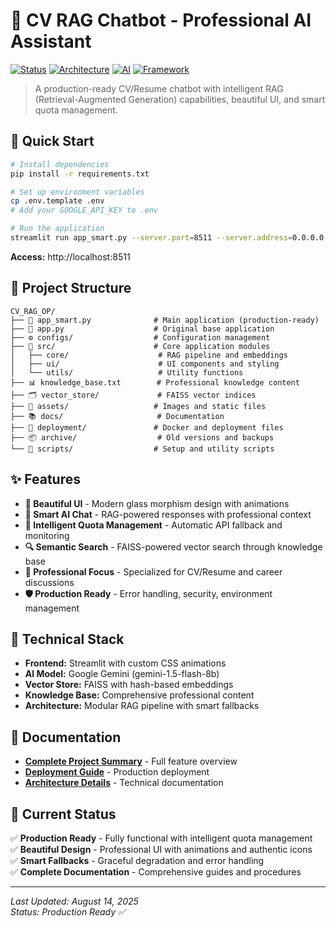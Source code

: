 # 🤖 CV RAG Chatbot - Professional AI Assistant

[![Status](https://img.shields.io/badge/Status-Production%20Ready-brightgreen)]()
[![Architecture](https://img.shields.io/badge/Architecture-Modular-blue)]()
[![AI](https://img.shields.io/badge/AI-Google%20Gemini%202.0-orange)]()
[![Framework](https://img.shields.io/badge/Framework-Streamlit-red)]()


> A production-ready CV/Resume chatbot with intelligent RAG (Retrieval-Augmented Generation) capabilities, beautiful UI, and smart quota management.

## 🚀 Quick Start

```bash
# Install dependencies
pip install -r requirements.txt

# Set up environment variables
cp .env.template .env
# Add your GOOGLE_API_KEY to .env

# Run the application
streamlit run app_smart.py --server.port=8511 --server.address=0.0.0.0
```

**Access:** http://localhost:8511

## 📁 Project Structure

```
CV_RAG_OP/
├── 📱 app_smart.py              # Main application (production-ready)
├── 📱 app.py                    # Original base application
├── ⚙️ configs/                  # Configuration management
├── 🧠 src/                      # Core application modules
│   ├── core/                    # RAG pipeline and embeddings
│   ├── ui/                      # UI components and styling
│   └── utils/                   # Utility functions
├── 📊 knowledge_base.txt        # Professional knowledge content
├── 🗂️ vector_store/             # FAISS vector indices
├── 🎨 assets/                   # Images and static files
├── 📚 docs/                     # Documentation
├── 🚀 deployment/               # Docker and deployment files
├── 📦 archive/                  # Old versions and backups
└── 🔧 scripts/                  # Setup and utility scripts
```

## ✨ Features

- **🎨 Beautiful UI** - Modern glass morphism design with animations
- **🤖 Smart AI Chat** - RAG-powered responses with professional context  
- **🔄 Intelligent Quota Management** - Automatic API fallback and monitoring
- **🔍 Semantic Search** - FAISS-powered vector search through knowledge base
- **🎯 Professional Focus** - Specialized for CV/Resume and career discussions
- **🛡️ Production Ready** - Error handling, security, environment management

## 🔧 Technical Stack

- **Frontend:** Streamlit with custom CSS animations
- **AI Model:** Google Gemini (gemini-1.5-flash-8b)
- **Vector Store:** FAISS with hash-based embeddings
- **Knowledge Base:** Comprehensive professional content
- **Architecture:** Modular RAG pipeline with smart fallbacks

## 📖 Documentation

- **[Complete Project Summary](docs/FINAL_PROJECT_SUMMARY.md)** - Full feature overview
- **[Deployment Guide](docs/DEPLOYMENT_BACKUP_GUIDE.md)** - Production deployment
- **[Architecture Details](docs/)** - Technical documentation

## 🎯 Current Status

✅ **Production Ready** - Fully functional with intelligent quota management  
✅ **Beautiful Design** - Professional UI with animations and authentic icons  
✅ **Smart Fallbacks** - Graceful degradation and error handling  
✅ **Complete Documentation** - Comprehensive guides and procedures  

---

*Last Updated: August 14, 2025*  
*Status: Production Ready ✅*
